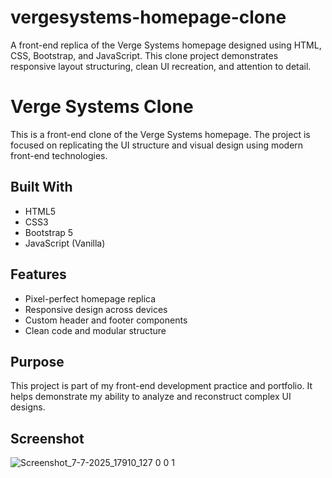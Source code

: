 # vergesystems-homepage-clone
A front-end replica of the Verge Systems homepage designed using HTML, CSS, Bootstrap, and JavaScript. This clone project demonstrates responsive layout structuring, clean UI recreation, and attention to detail.

# Verge Systems Clone
This is a front-end clone of the Verge Systems homepage. The project is focused on replicating the UI structure and visual design using modern front-end technologies.

## Built With
- HTML5
- CSS3
- Bootstrap 5
- JavaScript (Vanilla)

## Features
- Pixel-perfect homepage replica
- Responsive design across devices
- Custom header and footer components
- Clean code and modular structure

## Purpose
This project is part of my front-end development practice and portfolio. It helps demonstrate my ability to analyze and reconstruct complex UI designs.

## Screenshot

![Screenshot_7-7-2025_17910_127 0 0 1](https://github.com/user-attachments/assets/a5df44c5-7cd3-4f44-986d-078075151308)
